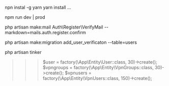 npn instal -g yarn
yarn install ...

npm run dev | prod

php artisan make:mail Auth\Register\VerifyMail --markdown=mails.auth.register.confirm

php artisan make:migration add_user_verificaton --table=users

php artisan tinker
>>> $user = factory(\App\Entity\User::class, 30)->create();
>>> $vpngroups = factory(\App\Entity\VpnGroups::class, 30)->create();
>>> $vpnusers = factory(\App\Entity\VpnUsers::class, 150)->create();

